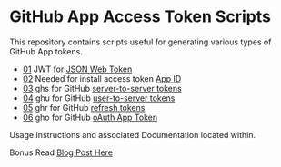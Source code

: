 # GitHub App Access Token Scripts

This repository contains scripts useful for generating various types of GitHub App tokens.

- [01](bash/01_generate_GH_App_JWT_token.sh) JWT for [JSON Web Token](https://docs.github.com/en/apps/creating-github-apps/authenticating-with-a-github-app/generating-a-json-web-token-jwt-for-a-github-app)
- [02](bash/02_grab_app_install_id.sh) Needed for install access token [App ID](https://docs.github.com/en/rest/apps/apps?apiVersion=2022-11-28#list-installations-for-the-authenticated-app)
- [03](bash/03_generate_install_access_token.sh) ghs for GitHub [server-to-server tokens](https://docs.github.com/en/apps/creating-github-apps/authenticating-with-a-github-app/about-authentication-with-a-github-app)
- [04](bash/04_generate_user_access_token.sh) ghu for GitHub [user-to-server tokens](https://docs.github.com/en/apps/creating-github-apps/authenticating-with-a-github-app/about-authentication-with-a-github-app)
- [05](bash/05_generate_refresh_token.sh) ghr for GitHub [refresh tokens](https://docs.github.com/en/apps/creating-github-apps/authenticating-with-a-github-app/refreshing-user-access-tokens)
- [06](bash/06_generate_oAuth_app_token.sh) gho for GitHub [oAuth App Token](https://docs.github.com/en/apps/oauth-apps/building-oauth-apps/authenticating-to-the-rest-api-with-an-oauth-app)

Usage Instructions and associated Documentation located within.

Bonus Read [Blog Post Here](https://github.blog/2021-04-05-behind-githubs-new-authentication-token-formats/)
